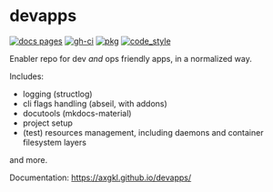 # devapps


<!-- badges -->
[![docs pages][docs pages_img]][docs pages] [![gh-ci][gh-ci_img]][gh-ci] [![pkg][pkg_img]][pkg] [![code_style][code_style_img]][code_style] 

[docs pages]: https://axgkl.github.io/devapps/
[docs pages_img]: https://axgkl.github.io/devapps/img/badge_docs.svg
[gh-ci]: https://github.com/AXGKl/devapps/actions/workflows/ci.yml
[gh-ci_img]: https://github.com/AXGKl/devapps/actions/workflows/ci.yml/badge.svg
[pkg]: https://pypi.com/artifactory/pypi-ax-sources/devapps/2022.03.17/devapps-2022.03.17.tar.gz
[pkg_img]: https://axgkl.github.io/devapps/img/badge_pypi.svg
[code_style]: https://pypi.org/project/axblack/
[code_style_img]: https://axgkl.github.io/devapps/img/badge_axblack.svg
<!-- badges -->


Enabler repo for dev *and* ops friendly apps, in a normalized way.

Includes:

- logging (structlog)
- cli flags handling (abseil, with addons)
- docutools (mkdocs-material)
- project setup
- (test) resources management, including daemons and container filesystem layers

and more.




Documentation: https://axgkl.github.io/devapps/